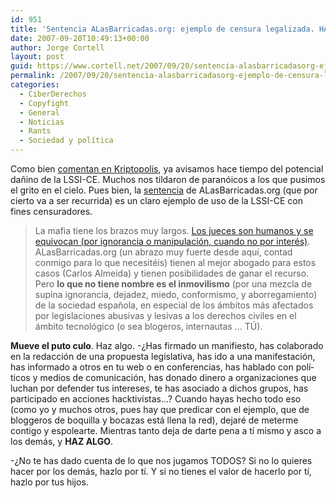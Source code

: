 ```yaml
---
id: 951
title: 'Sentencia ALasBarricadas.org: ejemplo de censura legalizada. HAZ ALGO'
date: 2007-09-20T10:49:13+00:00
author: Jorge Cortell
layout: post
guid: https://www.cortell.net/2007/09/20/sentencia-alasbarricadasorg-ejemplo-de-censura-legalizada/
permalink: /2007/09/20/sentencia-alasbarricadasorg-ejemplo-de-censura-legalizada/
categories:
  - CiberDerechos
  - Copyfight
  - General
  - Noticias
  - Rants
  - Sociedad y polí­tica
---
```

Como bien <a target="_blank" title="Kriptopolis" href="https://www.kriptopolis.org/cae-alasbarricadas">comentan en Kriptopolis</a>, ya avisamos hace tiempo del potencial dañino de la LSSI-CE. Muchos nos tildaron de paranóicos a los que pusimos el grito en el cielo. Pues bien, la <a target="_blank" title="PDF" href="https://nodo50.org/agl/sentencia_alb_sgae.pdf">sentencia</a> de ALasBarricadas.org (que por cierto va a ser recurrida) es un claro ejemplo de uso de la LSSI-CE con fines censuradores.

> La mafia tiene los brazos muy largos. <a title="Desarrollo caso ALasBarricadas.org" target="_blank" href="https://www.cortell.net/2007/09/19/desarrollo-caso-mamoncin-sgae-vs-alasbarricadasorg-mas-sobre-el-honor/">Los jueces son humanos y se equivocan (por ignorancia o manipulación, cuando no por interés)</a>. ALasBarricadas.org (un abrazo muy fuerte desde aquí­, contad conmigo para lo que necesitéis) tienen al mejor abogado para estos casos (Carlos Almeida) y tienen posibilidades de ganar el recurso. Pero **lo que no tiene nombre es el inmovilismo** (por una mezcla de supina ignorancia, dejadez, miedo, conformismo, y aborregamiento) de la sociedad española, en especial de los ámbitos más afectados por legislaciones abusivas y lesivas a los derechos civiles en el ámbito tecnológico (o sea blogeros, internautas ... TÚ).

**Mueve el puto culo**. Haz algo. -¿Has firmado un manifiesto, has colaborado en la redacción de una propuesta legislativa, has ido a una manifestación, has informado a otros en tu web o en conferencias, has hablado con polí­ticos y medios de comunicación, has donado dinero a organizaciones que luchan por defender tus intereses, te has asociado a dichos grupos, has participado en acciones hacktivistas...? Cuando hayas hecho todo eso (como yo y muchos otros, pues hay que predicar con el ejemplo, que de bloggeros de boquilla y bocazas está llena la red), dejaré de meterme contigo y espolearte. Mientras tanto deja de darte pena a tí­ mismo y asco a los demás, y **HAZ ALGO**.

-¿No te has dado cuenta de lo que nos jugamos TODOS? Si no lo quieres hacer por los demás, hazlo por tí­. Y si no tienes el valor de hacerlo por tí­, hazlo por tus hijos.